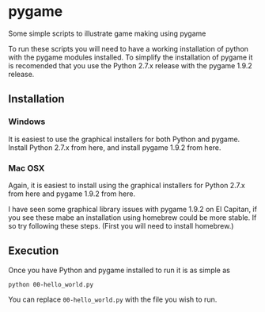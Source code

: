 # pygame
Some simple scripts to illustrate game making using pygame

To run these scripts you will need to have a working installation of python with the pygame modules installed. To simplify the installation of pygame it is recomended that you use the Python 2.7.x release with the pygame 1.9.2 release.

## Installation

### Windows

It is easiest to use the graphical installers for both Python and pygame. Install Python 2.7.x from here, and install pygame 1.9.2 from here.

### Mac OSX

Again, it is easiest to install using the graphical installers for Python 2.7.x from here and pygame 1.9.2 from here. 

I have seen some graphical library issues with pygame 1.9.2 on El Capitan, if you see these mabe an installation using homebrew could be more stable. If so try following these steps. (First you will need to install homebrew.)

## Execution

Once you have Python and pygame installed to run it is as simple as

    python 00-hello_world.py

You can replace <code>00-hello_world.py</code> with the file you wish to run.
